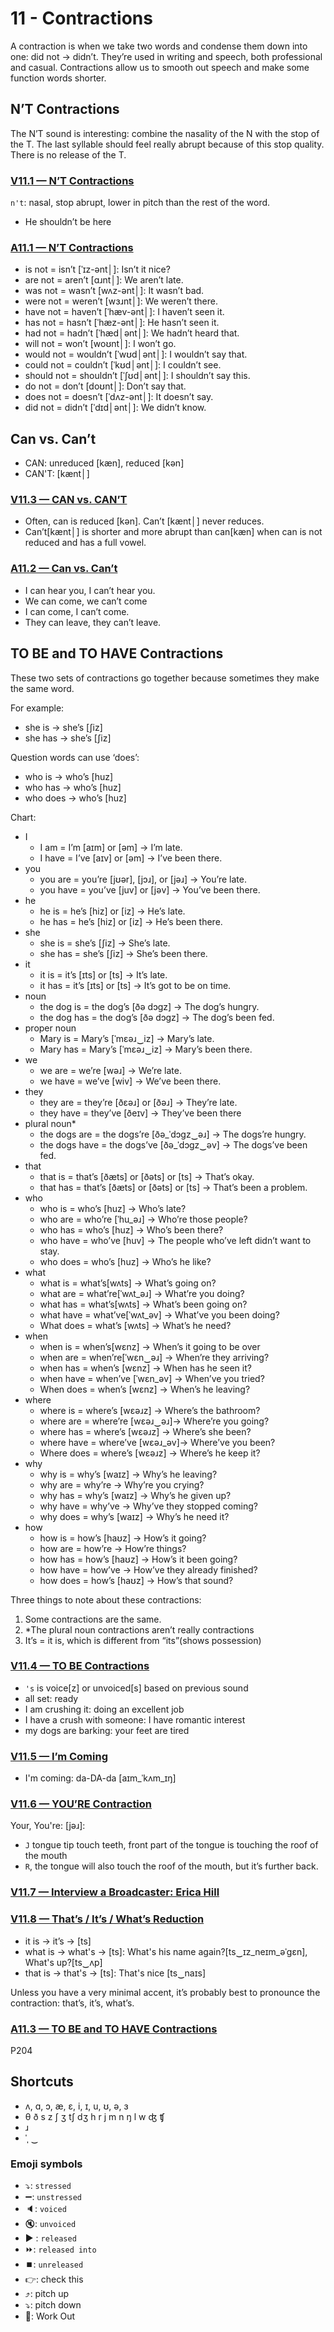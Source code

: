 # 11 - Contractions
A contraction is when we take two words and condense them down into one: did not → didn’t.
They’re used in writing and speech, both professional and casual. Contractions allow us to smooth out speech and make some function words shorter.

## N’T Contractions
The N’T sound is interesting: combine the nasality of the N with the stop of the T. The last syllable should feel really abrupt because of this stop quality. There is no release of the T.

### [V11.1 — N’T Contractions](engl.io/a41)
`n't`: nasal, stop abrupt, lower in pitch than the rest of the word.
- He shouldn’t be here

### [A11.1 — N’T Contractions](engl.io/a48)
- is not = isn’t [ˈɪz-әnt│]: Isn’t it nice?
- are not = aren’t [ɑɹnt│]: We aren’t late.
- was not = wasn’t [wʌz-әnt│]: It wasn’t bad.
- were not = weren’t [wɜɹnt│]: We weren’t there.
- have not = haven’t [ˈhæv-әnt│]: I haven’t seen it.
- has not = hasn’t [ˈhæz-әnt│]: He hasn’t seen it.
- had not = hadn’t [ˈhæd│әnt│]: We hadn’t heard that.
- will not = won’t [woʊnt│]: I won’t go.
- would not = wouldn’t [ˈwʊd│әnt│]: I wouldn’t say that.
- could not = couldn’t [ˈkʊd│әnt│]: I couldn’t see. 
- should not = shouldn’t [ˈʃʊd│әnt│]: I shouldn’t say this.
- do not = don’t [doʊnt│]: Don’t say that.
- does not = doesn’t [ˈdʌz-әnt│]: It doesn’t say. 
- did not = didn’t [ˈdɪd│әnt│]: We didn’t know.

## Can vs. Can’t
- CAN: unreduced [kæn], reduced [kәn]
- CAN'T: [kænt│]

### [V11.3 — CAN vs. CAN’T](engl.io/a4a)
- Often, can is reduced [kәn]. Can’t [kænt│] never reduces.
- Can’t[kænt│] is shorter and more abrupt than can[kæn] when can is not reduced and has a full vowel.

### [A11.2 — Can vs. Can’t](engl.io/a4c)
- I can hear you, I can’t hear you.
- We can come, we can’t come
- I can come, I can’t come.
- They can leave, they can’t leave.

## TO BE and TO HAVE Contractions
These two sets of contractions go together because sometimes they make the same word.

For example:
- she is → she’s [ʃiz]
- she has → she’s [ʃiz]

Question words can use ‘does’:
- who is → who’s [huz]
- who has → who’s [huz]
- who does → who’s [huz]

Chart:
- I
  - I am = I’m [aɪm] or [әm] -> I’m late.
  - I have = I’ve [aɪv] or [әm] -> I’ve been there.
- you
  - you are = you’re [jʊәr], [jɔɹ], or [jәɹ] -> You’re late.
  - you have = you’ve [juv] or [jәv] -> You’ve been there.
- he
  - he is = he’s [hiz] or [iz] -> He’s late.
  - he has = he’s [hiz] or [iz] -> He’s been there.
- she
  - she is = she’s [ʃiz] -> She’s late.
  - she has = she’s [ʃiz] -> She’s been there.
- it
  - it is = it’s [ɪts] or [ts] -> It’s late.
  - it has = it’s [ɪts] or [ts] -> It’s got to be on time.
- noun
  - the dog is = the dog’s [ðә dɔgz] -> The dog’s hungry.
  - the dog has = the dog’s [ðә dɔgz] -> The dog’s been fed.
- proper noun
  - Mary is = Mary’s [ˈmεəɹ‿iz] -> Mary’s late.
  - Mary has = Mary’s [ˈmεəɹ‿iz] -> Mary’s been there.
- we
  - we are = we’re [wəɹ] -> We’re late.
  - we have = we’ve [wiv] -> We’ve been there.
- they
  - they are = they’re [ðεəɹ] or [ðәɹ] -> They’re late.
  - they have = they’ve [ðeɪv] -> They’ve been there
- plural noun*
  - the dogs are = the dogs’re [ðə_ˈdɔgz‿әɹ] -> The dogs’re hungry.
  - the dogs have = the dogs’ve [ðə_ˈdɔgz‿әv] -> The dogs’ve been fed.
- that
  - that is = that’s [ðæts] or [ðəts] or [ts] -> That’s okay.
  - that has = that’s [ðæts] or [ðәts] or [ts] -> That’s been a problem.
- who
  - who is = who’s [huz] -> Who’s late?
  - who are = who’re [ˈhu_әɹ] -> Who’re those people?
  - who has = who’s [huz] -> Who’s been there?
  - who have = who’ve [huv] -> The people who’ve left didn’t want to stay.
  - who does = who’s [huz] -> Who’s he like?
- what
  - what is = what’s[wʌts] -> What’s going on?
  - what are = what’re[ˈwʌt_әɹ] -> What’re you doing?
  - what has = what’s[wʌts] -> What’s been going on? 
  - what have = what’ve[ˈwʌt_əv] -> What’ve you been doing?
  - What does = what’s [wʌts] -> What’s he need?
- when
  - when is = when’s[wεnz] -> When’s it going to be over
  - when are = when’re[ˈwεn‿əɹ] -> When’re they arriving?
  - when has = when’s [wεnz] -> When has he seen it? 
  - when have = when’ve [ˈwεn_әv] -> When’ve you tried?
  - When does = when’s [wεnz] -> When’s he leaving?
- where
  - where is = where’s [wεəɹz] -> Where’s the bathroom?
  - where are = where’re [wεəɹ‿əɹ]-> Where’re you going?
  - where has = where’s [wεəɹz] -> Where’s she been?
  - where have = where’ve [wεəɹ_әv]-> Where’ve you been?
  - Where does = where’s [wεəɹz] -> Where’s he keep it?
- why
  - why is = why’s [waɪz] -> Why’s he leaving? 
  - why are = why’re -> Why’re you crying?
  - why has = why’s [waɪz] -> Why’s he given up? 
  - why have = why’ve -> Why’ve they stopped coming?
  - why does = why’s [waɪz] -> Why’s he need it?
- how
  - how is = how’s [haʊz] -> How’s it going?
  - how are = how’re -> How’re things?
  - how has = how’s [haʊz] -> How’s it been going? 
  - how have = how’ve -> How’ve they already finished?
  - how does = how’s [haʊz] -> How’s that sound?

Three things to note about these contractions:
1. Some contractions are the same.
2. *The plural noun contractions aren’t really contractions
3. It’s = it is, which is different from “its”(shows possession)

### [V11.4 — TO BE Contractions](engl.io/a4e)
- `'s` is voice[z] or unvoiced[s] based on previous sound
- all set: ready
- I am crushing it: doing an excellent job
- I have a crush with someone: I have romantic interest
- my dogs are barking: your feet are tired

### [V11.5 — I’m Coming](engl.io/a4g)
- I'm coming: da-DA-da [aɪm_ˈkʌm_ɪŋ]

### [V11.6 — YOU’RE Contraction](engl.io/a1k)
Your, You're: [jəɹ]: 
- `J` tongue tip touch teeth, front part of the tongue is touching the roof of the mouth 
- `R`, the tongue will also touch the roof of the  mouth, but it’s further back. 

### [V11.7 — Interview a Broadcaster: Erica Hill](engl.io/a4m)

### [V11.8 — That’s / It’s / What’s Reduction](engl.io/a4p)
- it is -> it’s -> [ts]
- what is -> what's -> [ts]: What's his name again?[ts‿ɪz_neɪm_əˈgɛn], What's up?[ts‿ʌp]
- that is -> that's -> [ts]: That's nice [ts‿naɪs]

Unless you have a very minimal accent, it’s probably best to pronounce the contraction: that’s, it’s, what’s.

### [A11.3 — TO BE and TO HAVE Contractions](engl.io/a4s)
P204

## Shortcuts
- ʌ, ɑ, ɔ, æ, ɛ, i, ɪ, u, ʊ, ə, ɜ
- θ	ð	s	z	ʃ	ʒ	tʃ		dʒ	h	r	j	m	n ŋ l w ʤ ʧ
- ɹ
- ˈˌ ‿

### Emoji symbols
- ⤵️: `stressed`
- ➖: `unstressed`
- 🔈: `voiced`
- 🔇: `unvoiced`
- ▶️ : `released`
- ⏩: `released into`
- ⏹️: `unreleased`
- 👉: check this
- ⤴: pitch up
- ⤵︎: pitch down
- 💪: Work Out
